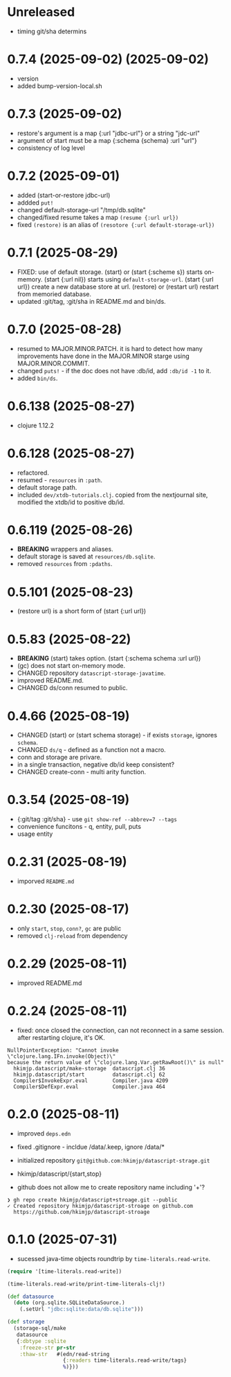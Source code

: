 # Unreleased

- timing git/sha determins

# 0.7.4 (2025-09-02) (2025-09-02)

- version
- added bump-version-local.sh

# 0.7.3 (2025-09-02)

- restore's argument is a map {:url "jdbc-url"} or a string "jdc-url"
- argument of start must be a map {:schema {schema} :url "url"}
- consistency of log level

# 0.7.2 (2025-09-01)

- added (start-or-restore jdbc-url)
- addded `put!`
- changed default-storage-url "/tmp/db.sqlite"
- changed/fixed resume takes a map `(resume {:url url})`
- fixed  `(restore)` is an alias of `(resotore {:url default-storage-url})`

# 0.7.1 (2025-08-29)

- FIXED: use of default storage.
  (start) or (start {:scheme s}) starts on-memory.
  (start {:url nil}) starts using `default-storage-url`.
  (start {:url url}) create a new database store at url.
  (restore) or (restart url) restart from memoried database.
- updated :git/tag, :git/sha in README.md and bin/ds.

# 0.7.0 (2025-08-28)

- resumed to MAJOR.MINOR.PATCH.
  it is hard to detect how many improvements have done
  in the MAJOR.MINOR starge using MAJOR.MINOR.COMMIT.
- changed `puts!` - if the doc does not have :db/id, add `:db/id -1` to it.
- added `bin/ds`.

# 0.6.138 (2025-08-27)

- clojure 1.12.2

# 0.6.128 (2025-08-27)

- refactored.
- resumed - `resources` in `:path`.
- default storage path.
- included `dev/xtdb-tutorials.clj`.
  copied from the nextjournal site, modified the xtdb/id to positive db/id.

# 0.6.119 (2025-08-26)

- **BREAKING** wrappers and aliases.
- default storage is saved at `resources/db.sqlite`.
- removed `resources` from `:pdaths`.

# 0.5.101 (2025-08-23)

- (restore url) is a short form of (start {:url url})

# 0.5.83 (2025-08-22)

- **BREAKING** (start) takes option. (start {:schema schema :url url})
- (gc) does not start on-memory mode.
- CHANGED repository `datascript-storage-javatime`.
- improved README.md.
- CHANGED ds/conn resumed to public.

# 0.4.66 (2025-08-19)

- CHANGED (start) or (start schema storage) - if exists `storage`,
  ignores `schema`.
- CHANGED `ds/q` - defined as a function not a macro.
- conn and storage are privare.
- in a single transaction, negative db/id keep consistent?
- CHANGED create-conn - multi arity function.

# 0.3.54 (2025-08-19)

- {:git/tag :git/sha} - use `git show-ref --abbrev=7 --tags`
- convenience funcitons - q, entity, pull, puts
- usage entity

# 0.2.31 (2025-08-19)

- imporved `README.md`

# 0.2.30 (2025-08-17)

- only `start`, `stop`, `conn?`, `gc` are public
- removed `clj-reload` from dependency

# 0.2.29 (2025-08-11)

- improved README.md

# 0.2.24 (2025-08-11)

- fixed: once closed the connection, can not reconnect in a same session.
  after restarting clojure, it's OK.

```
NullPointerException: "Cannot invoke \"clojure.lang.IFn.invoke(Object)\"
because the return value of \"clojure.lang.Var.getRawRoot()\" is null"
  hkimjp.datascript/make-storage  datascript.clj 36
  hkimjp.datascript/start         datascript.clj 62
  Compiler$InvokeExpr.eval        Compiler.java 4209
  Compiler$DefExpr.eval           Compiler.java 464
```

# 0.2.0 (2025-08-11)

- improved `deps.edn`
- fixed .gitignore - incldue /data/.keep, ignore /data/*
- initialized repository `git@github.com:hkimjp/datascript-strage.git`
- hkimjp/datascript/{start,stop}

- github does not allow me to create repository name including '+'?

```
❯ gh repo create hkimjp/datascript+stroage.git --public
✓ Created repository hkimjp/datascript-stroage on github.com
  https://github.com/hkimjp/datascript-stroage
```

# 0.1.0 (2025-07-31)

- sucessed java-time objects roundtrip by `time-literals.read-write`.

```clojure
(require '[time-literals.read-write])

(time-literals.read-write/print-time-literals-clj!)

(def datasource
  (doto (org.sqlite.SQLiteDataSource.)
    (.setUrl "jdbc:sqlite:data/db.sqlite")))

(def storage
  (storage-sql/make
   datasource
   {:dbtype :sqlite
    :freeze-str pr-str
    :thaw-str   #(edn/read-string
                  {:readers time-literals.read-write/tags}
                  %)}))
```
